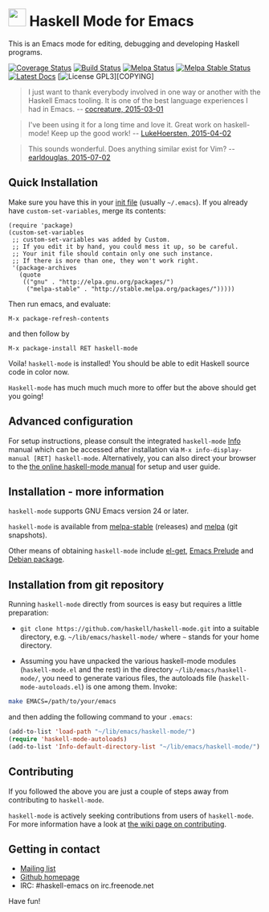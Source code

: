 <img src="https://rawgithub.com/haskell/haskell-mode/master/images/haskell-mode.svg" width="35" height="35" /> Haskell Mode for Emacs
======================

This is an Emacs mode for editing, debugging and developing Haskell programs.

[![Coverage Status](https://coveralls.io/repos/haskell/haskell-mode/badge.svg?branch=master&service=github)](https://coveralls.io/github/haskell/haskell-mode?branch=master)
[![Build Status](https://travis-ci.org/haskell/haskell-mode.svg?branch=master)](https://travis-ci.org/haskell/haskell-mode)
[![Melpa Status](http://melpa.org/packages/haskell-mode-badge.svg)](http://melpa.org/#/haskell-mode)
[![Melpa Stable Status](http://stable.melpa.org/packages/haskell-mode-badge.svg)](http://stable.melpa.org/#/haskell-mode)
[![Latest Docs](http://img.shields.io/badge/docs-latest-fc1e5e.svg)](http://haskell.github.io/haskell-mode/manual/latest/)
[![License GPL3](https://img.shields.io/badge/license-GPL3-blue.svg)][COPYING]

> I just want to thank everybody involved in one way or another with the Haskell Emacs tooling.
> It is one of the best language experiences I had in Emacs.
> -- [cocreature, 2015-03-01](https://www.reddit.com/r/haskell/comments/2xjum3/haskellmode_february_2015_developments/cp0qa9a)

> I've been using it for a long time and love it. Great work on haskell-mode! Keep up the good work!
> -- [LukeHoersten, 2015-04-02](https://www.reddit.com/r/haskell/comments/316hcm/month_in_haskell_mode_march_2015/cpyutph)

> This sounds wonderful. Does anything similar exist for Vim?
> -- [earldouglas, 2015-07-02](https://www.reddit.com/r/haskell/comments/3bsa0f/month_in_haskell_mode_june_2015/cspdbb6)


## Quick Installation

Make sure you have this in your [init file](http://www.gnu.org/software/emacs/manual/html_node/emacs/Init-File.html) (usually `~/.emacs`). If you already have `custom-set-variables`, merge its contents:

```elisp
(require 'package)
(custom-set-variables
 ;; custom-set-variables was added by Custom.
 ;; If you edit it by hand, you could mess it up, so be careful.
 ;; Your init file should contain only one such instance.
 ;; If there is more than one, they won't work right.
 '(package-archives
   (quote
    (("gnu" . "http://elpa.gnu.org/packages/")
     ("melpa-stable" . "http://stable.melpa.org/packages/")))))
```

Then run emacs, and evaluate:

    M-x package-refresh-contents

and then follow by

    M-x package-install RET haskell-mode

Voila! `haskell-mode` is installed! You should be able to edit Haskell
source code in color now.

`Haskell-mode` has much much much more to offer but the above should get you
going!


## Advanced configuration

For setup instructions, please consult the integrated `haskell-mode`
[Info](https://www.gnu.org/software/texinfo/manual/info/info.html)
manual which can be accessed after installation via `M-x
info-display-manual [RET] haskell-mode`.  Alternatively, you can also
direct your browser to the
[the online haskell-mode manual](http://haskell.github.io/haskell-mode/manual/latest/)
for setup and user guide.


## Installation - more information

`haskell-mode` supports GNU Emacs version 24 or later.

`haskell-mode` is available from [melpa-stable](http://stable.melpa.org) (releases) and [melpa](http://melpa.org)
(git snapshots).

Other means of obtaining `haskell-mode` include
[el-get](https://github.com/dimitri/el-get),
[Emacs Prelude](https://github.com/bbatsov/prelude) and [Debian package](https://packages.debian.org/search?keywords=haskell-mode).

## Installation from git repository

Running `haskell-mode` directly from sources is easy but
requires a little preparation:

- `git clone https://github.com/haskell/haskell-mode.git` into a
  suitable directory, e.g. `~/lib/emacs/haskell-mode/` where `~`
  stands for your home directory.

- Assuming you have unpacked the various haskell-mode modules
  (`haskell-mode.el` and the rest) in the directory
  `~/lib/emacs/haskell-mode/`, you need to generate various files, the
  autoloads file (`haskell-mode-autoloads.el`) is one among
  them. Invoke:

```bash
make EMACS=/path/to/your/emacs
```

  and then adding the following command to your `.emacs`:

```el
(add-to-list 'load-path "~/lib/emacs/haskell-mode/")
(require 'haskell-mode-autoloads)
(add-to-list 'Info-default-directory-list "~/lib/emacs/haskell-mode/")
```

## Contributing

If you followed the above you are just a couple of steps away from
contributing to `haskell-mode`.

`haskell-mode` is actively seeking contributions from users of
`haskell-mode`. For more information have a look at
[the wiki page on contributing](https://github.com/haskell/haskell-mode/wiki/Contributing).


## Getting in contact

- [Mailing list](http://projects.haskell.org/cgi-bin/mailman/listinfo/haskellmode-emacs)
- [Github homepage](https://github.com/haskell/haskell-mode)
- IRC: #haskell-emacs on irc.freenode.net

Have fun!
